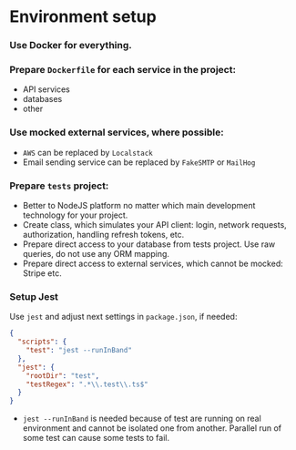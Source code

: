 # Environment setup

### Use Docker for everything.

### Prepare ```Dockerfile``` for each service in the project:

* API services
* databases
* other

### Use mocked external services, where possible:

* ```AWS``` can be replaced by ```Localstack```
* Email sending service can be replaced by ```FakeSMTP``` or ```MailHog```

### Prepare ```tests``` project:

* Better to NodeJS platform no matter which main development technology for your project.
* Create class, which simulates your API client: login, network requests, authorization, handling refresh tokens, etc.
* Prepare direct access to your database from tests project. Use raw queries, do not use any ORM mapping.
* Prepare direct access to external services, which cannot be mocked: Stripe etc.

### Setup Jest

Use ```jest``` and adjust next settings in ```package.json```, if needed:

```json
{
  "scripts": {
    "test": "jest --runInBand"
  },
  "jest": {
    "rootDir": "test",
    "testRegex": ".*\\.test\\.ts$"
  }
}
```

* ```jest --runInBand``` is needed because of test are running on real environment and cannot be isolated one from
  another. Parallel run of some test can cause some tests to fail.